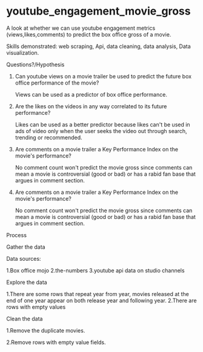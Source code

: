 # youtube_engagement_movie_gross
A look at whether we can use youtube engagement metrics (views,likes,comments) to predict the box office gross of a movie.

Skills demonstrated: web scraping, Api, data cleaning, data analysis, Data visualization.


Questions?/Hypothesis


 1. Can youtube views on a movie trailer be used to predict the future box office performance of the movie?
      
      Views can be used as a predictor of box office performance.
  
 2. Are the likes on the videos in any way correlated to its future performance?
      
      Likes can be used as a better predictor because likes can't be used in ads of video only when the user seeks the video out through search, trending or recommended.
    
 3. Are comments on a movie trailer a Key Performance Index on the movie's performance?
      
      No comment count won't predict the movie gross since comments can mean a movie is controversial (good or bad) or has a rabid fan base that argues in comment section.

  4. Are comments on a movie trailer a Key Performance Index on the movie's performance?
      
      No comment count won't predict the movie gross since comments can mean a movie is controversial (good or bad) or has a rabid fan base that argues in comment section.



Process

Gather the data

Data sources:
    
  1.Box office mojo
  2.the-numbers
  3.youtube api data on studio channels
    
Explore the data

   1.There are some rows that repeat year from year, movies released at the end of one year appear on both release year and following year.
   2.There are rows with empty values



Clean the data

   1.Remove the duplicate movies.

   2.Remove rows with empty value fields.
